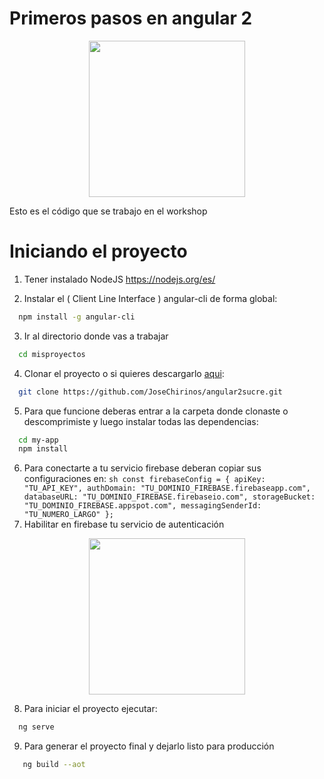 # Primeros pasos en angular 2
<p align="center">
        <img width="250"src="https://drive.google.com/open?id=0B0Jr7aiKX5ozMjN4bWpZX3Jpa28">
</p>
Esto es el código que se trabajo en el workshop

# Iniciando el proyecto
  1. Tener instalado NodeJS 
  https://nodejs.org/es/

  2. Instalar el ( Client Line Interface ) angular-cli de forma global:
  ```sh
    npm install -g angular-cli
  ```
  3. Ir al directorio donde vas a trabajar
  ```sh
    cd misproyectos
  ```
  4.  Clonar el proyecto o si quieres descargarlo <a href="https://github.com/JoseChirinos/angular2sucre/archive/master.zip">aqui</a>: 
  ```sh
    git clone https://github.com/JoseChirinos/angular2sucre.git
  ```
  5. Para que funcione deberas entrar a la carpeta donde clonaste o descomprimiste y luego instalar todas las dependencias:
  ```sh
    cd my-app
    npm install
  ```
  6. Para conectarte a tu servicio firebase deberan copiar sus configuraciones en: 
    ```sh
        const firebaseConfig = {
            apiKey: "TU_API_KEY",
            authDomain: "TU_DOMINIO_FIREBASE.firebaseapp.com",
            databaseURL: "TU_DOMINIO_FIREBASE.firebaseio.com",
            storageBucket: "TU_DOMINIO_FIREBASE.appspot.com",
            messagingSenderId: "TU_NUMERO_LARGO"
        };
    ```
  7. Habilitar en firebase tu servicio de autenticación
  <p align="center">
        <img width="250"src="https://drive.google.com/open?id=0B0Jr7aiKX5ozenZrR2x1eUJpUlk">
  </p>

  8. Para iniciar el proyecto ejecutar:
  ```sh
    ng serve
  ```

  9. Para generar el proyecto final y dejarlo listo para producción

 ```sh
    ng build --aot
  ```